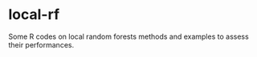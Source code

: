 # local-rf

Some R codes on local random forests methods and examples to assess their performances.
